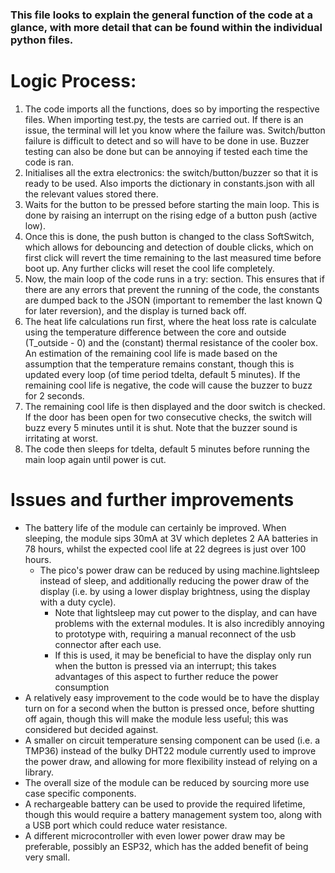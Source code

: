 ### This file looks to explain the general function of the code at a glance, with more detail that can be found within the individual python files.

# Logic Process:
1. The code imports all the functions, does so by importing the respective files. When importing test.py, the tests are carried out. If there is an issue, the terminal will let you know where the failure was. Switch/button failure is difficult to detect and so will have to be done in use. Buzzer testing can also be done but can be annoying if tested each time the code is ran.
2. Initialises all the extra electronics: the switch/button/buzzer so that it is ready to be used. Also imports the dictionary in constants.json with all the relevant values stored there.
3. Waits for the button to be pressed before starting the main loop. This is done by raising an interrupt on the rising edge of a button push (active low).
4. Once this is done, the push button is changed to the class SoftSwitch, which allows for debouncing and detection of double clicks, which on first click will revert the time remaining to the last measured time before boot up. Any further clicks will reset the cool life completely.
5. Now, the main loop of the code runs in a try: section. This ensures that if there are any errors that prevent the running of the code, the constants are dumped back to the JSON (important to remember the last known Q for later reversion), and the display is turned back off. 
6. The heat life calculations run first, where the heat loss rate is calculate using the temperature difference between the core and outside (T_outside - 0) and the (constant) thermal resistance of the cooler box. An estimation of the remaining cool life is made based on the assumption that the temperature remains constant, though this is updated every loop (of time period tdelta, default 5 minutes). If the remaining cool life is negative, the code will cause the buzzer to buzz for 2 seconds.
7. The remaining cool life is then displayed and the door switch is checked. If the door has been open for two consecutive checks, the switch will buzz every 5 minutes until it is shut. Note that the buzzer sound is irritating at worst.
9. The code then sleeps for tdelta, default 5 minutes before running the main loop again until power is cut.

# Issues and further improvements
- The battery life of the module can certainly be improved. When sleeping, the module sips 30mA at 3V which depletes 2 AA batteries in 78 hours, whilst the expected cool life at 22 degrees is just over 100 hours. 
  - The pico's power draw can be reduced by using machine.lightsleep instead of sleep, and additionally reducing the power draw of the display (i.e. by using a lower display brightness, using the display with a duty cycle).
    - Note that lightsleep may cut power to the display, and can have problems with the external modules. It is also incredibly annoying to prototype with, requiring a manual reconnect of the usb connector after each use.
    - If this is used, it may be beneficial to have the display only run when the button is pressed via an interrupt; this takes advantages of this aspect to further reduce the power consumption
- A relatively easy improvement to the code would be to have the display turn on for a second when the button is pressed once, before shutting off again, though this will make the module less useful; this was considered but decided against.
- A smaller on circuit temperature sensing component can be used (i.e. a TMP36) instead of the bulky DHT22 module currently used to improve the power draw, and allowing for more flexibility instead of relying on a library.
- The overall size of the module can be reduced by sourcing more use case specific components.
- A rechargeable battery can be used to provide the required lifetime, though this would require a battery management system too, along with a USB port which could reduce water resistance.
- A different microcontroller with even lower power draw may be preferable, possibly an ESP32, which has the added benefit of being very small.

